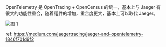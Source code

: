 OpenTelemetry 是 OpenTracing + OpenCensus 的统一，基本上与 Jaeger 有很大的功能性重合，随着组件的增加，重合度更大，基本上可以取代 Jaeger。


![图 1](https://i.loli.net/2021/09/07/DWCLynQjMpEqoTm.png)  


ref: https://medium.com/jaegertracing/jaeger-and-opentelemetry-1846f701d9f2